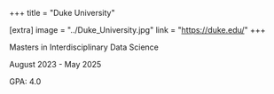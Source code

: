 +++
title = "Duke University"

[extra]
image = "../Duke_University.jpg"
link = "https://duke.edu/"
+++

Masters in Interdisciplinary Data Science

August 2023 - May 2025

GPA: 4.0
